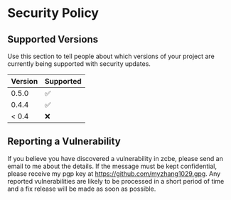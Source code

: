 # Security Policy

## Supported Versions

Use this section to tell people about which versions of your project are
currently being supported with security updates.

| Version | Supported          |
| ------- | ------------------ |
| 0.5.0   | :white_check_mark: |
| 0.4.4   | :white_check_mark: |
| < 0.4   | :x:                |

## Reporting a Vulnerability

If you believe you have discovered a vulnerability in zcbe, please send an email to me
about the details. If the message must be kept confidential, please receive my pgp key at
https://github.com/myzhang1029.gpg. Any reported vulnerabilities are likely to be processed
in a short period of time and a fix release will be made as soon as possible.
